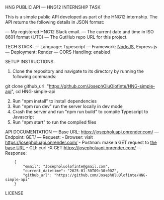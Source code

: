 HNG PUBLIC API — HNG12 INTERNSHIP TASK

This is a simple public API developed as part of the HNG12 internship. The API returns the following details in JSON format:

— My registered HNG12 Slack email.
— The current date and time in ISO 8601 format (UTC)
— The GutHub repo URL for this project.

TECH STACK:
— Language: Typescript
— Framework: [NodeJS](https://hng.tech/hire/nodejs-developers), Express.js
— Deployment: Render
— CORS Handling: enabled


SETUP INSTRUCTIONS:
1. Clone the repository and navigate to its directory by running the following commands:

git clone github_url: "https://github.com/JosephOluOlofinte/HNG-simple-api",
cd HNG-simple-api

2. Run "npm install" to install dependencies
3. Run "npm run dev" run the server locally in dev mode
4. Crash the server and run "npm run build" to compile Typescript to Javascript
5. Run "npm start" to run the compiled files


API DOCUMENTATION
— Base URL: https://josepholuapi.onrender.com/
— Endpoint: GET/
— Request: 
        - Browser: visit https://josepholuapi.onrender.com/
        - Postman: make a GET request to [the base URL](https://josepholuapi.onrender.com/) 
        - CLI: curl -X GET https://josepholuapi.onrender.com/
— Response:

        {
            "email": "Josepholuolofinte@gmail.com",
            "current_datetime": "2025-01-30T09:30:00Z",
            "github_url": "https://github.com/JosephOluOlofinte/HNG-simple-api"
        }

LICENSE